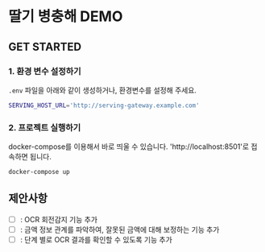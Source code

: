 # 딸기 병충해 DEMO

## GET STARTED

### 1. 환경 변수 설정하기

`.env` 파일을 아래와 같이 생성하거나, 환경변수를 설정해 주세요.

````bash
SERVING_HOST_URL='http://serving-gateway.example.com'
````

### 2. 프로젝트 실행하기

docker-compose를 이용해서 바로 띄울 수 있습니다. 'http://localhost:8501'로 접속하면 됩니다.


````shell 
docker-compose up
````

## 제안사항

- [ ] : OCR 회전감지 기능 추가
- [ ] : 금액 정보 관계를 파악하여, 잘못된 금액에 대해 보정하는 기능 추가
- [ ] : 단계 별로 OCR 결과를 확인할 수 있도록 기능 추가